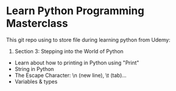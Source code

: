 # Learn Python Programming Masterclass

This git repo using to store file during learning python from Udemy:

1. Section 3: Stepping into the World of Python
- Learn about how to printing in Python using "Print"
- String in Python
- The Escape Character: \n (new line), \t (tab)...
- Variables & types